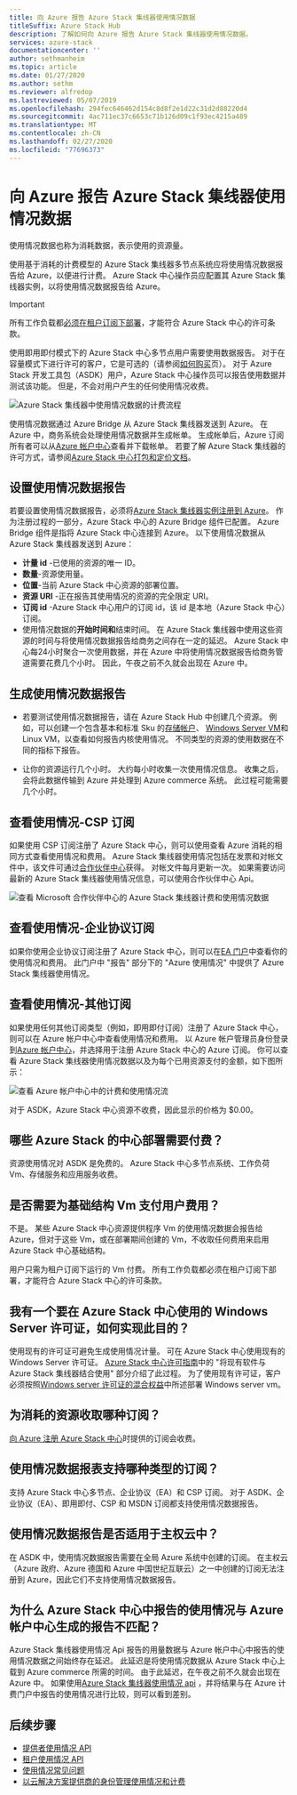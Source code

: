```yaml
---
title: 向 Azure 报告 Azure Stack 集线器使用情况数据
titleSuffix: Azure Stack Hub
description: 了解如何向 Azure 报告 Azure Stack 集线器使用情况数据。
services: azure-stack
documentationcenter: ''
author: sethmanheim
ms.topic: article
ms.date: 01/27/2020
ms.author: sethm
ms.reviewer: alfredop
ms.lastreviewed: 05/07/2019
ms.openlocfilehash: 294fec646462d154c8d8f2e1d22c31d2d88220d4
ms.sourcegitcommit: 4ac711ec37c6653c71b126d09c1f93ec4215a489
ms.translationtype: MT
ms.contentlocale: zh-CN
ms.lasthandoff: 02/27/2020
ms.locfileid: "77696373"
---
```

# <a name="report-azure-stack-hub-usage-data-to-azure"></a>向 Azure 报告 Azure Stack 集线器使用情况数据

使用情况数据也称为消耗数据，表示使用的资源量。

使用基于消耗的计费模型的 Azure Stack 集线器多节点系统应将使用情况数据报告给 Azure，以便进行计费。 Azure Stack 中心操作员应配置其 Azure Stack 集线器实例，以将使用情况数据报告给 Azure。

> [!IMPORTANT]
> 所有工作负载都[必须在租户订阅下部署](#are-users-charged-for-the-infrastructure-vms)，才能符合 Azure Stack 中心的许可条款。

使用即用即付模式下的 Azure Stack 中心多节点用户需要使用数据报告。 对于在容量模式下进行许可的客户，它是可选的（请参阅[如何购买](https://azure.microsoft.com/overview/azure-stack/how-to-buy/)页）。 对于 Azure Stack 开发工具包（ASDK）用户，Azure Stack 中心操作员可以报告使用数据并测试该功能。 但是，不会对用户产生的任何使用情况收费。

![Azure Stack 集线器中使用情况数据的计费流程](media/azure-stack-usage-reporting/billing-flow.png)

使用情况数据通过 Azure Bridge 从 Azure Stack 集线器发送到 Azure。 在 Azure 中，商务系统会处理使用情况数据并生成帐单。 生成帐单后，Azure 订阅所有者可以从[Azure 帐户中心](https://account.windowsazure.com/subscriptions)查看并下载帐单。 若要了解 Azure Stack 集线器的许可方式，请参阅[Azure Stack 中心打包和定价文档](https://go.microsoft.com/fwlink/?LinkId=842847)。

## <a name="set-up-usage-data-reporting"></a>设置使用情况数据报告

若要设置使用情况数据报告，必须将[Azure Stack 集线器实例注册到 Azure](azure-stack-registration.md)。 作为注册过程的一部分，Azure Stack 中心的 Azure Bridge 组件已配置。 Azure Bridge 组件是指将 Azure Stack 中心连接到 Azure。 以下使用情况数据从 Azure Stack 集线器发送到 Azure：

- **计量 id** -已使用的资源的唯一 ID。
- **数量**-资源使用量。
- **位置**-当前 Azure Stack 中心资源的部署位置。
- **资源 URI** -正在报告其使用情况的资源的完全限定 URI。
- **订阅 id** -Azure Stack 中心用户的订阅 id，该 id 是本地（Azure Stack 中心）订阅。
- 使用情况数据的**开始时间和**结束时间。 在 Azure Stack 集线器中使用这些资源的时间与将使用情况数据报告给商务之间存在一定的延迟。 Azure Stack 中心每24小时聚合一次使用数据，并在 Azure 中将使用情况数据报告给商务管道需要花费几个小时。 因此，午夜之前不久就会出现在 Azure 中。

## <a name="generate-usage-data-reporting"></a>生成使用情况数据报告

- 若要测试使用情况数据报告，请在 Azure Stack Hub 中创建几个资源。 例如，可以创建一个包含基本和标准 Sku 的[存储帐户](azure-stack-provision-storage-account.md)、 [Windows Server VM](../user/azure-stack-create-vm-template.md)和 Linux VM，以查看如何报告内核使用情况。 不同类型的资源的使用数据在不同的指标下报告。

- 让你的资源运行几个小时。 大约每小时收集一次使用情况信息。 收集之后，会将此数据传输到 Azure 并处理到 Azure commerce 系统。 此过程可能需要几个小时。

## <a name="view-usage---csp-subscriptions"></a>查看使用情况-CSP 订阅

如果使用 CSP 订阅注册了 Azure Stack 中心，则可以使用查看 Azure 消耗的相同方式查看使用情况和费用。 Azure Stack 集线器使用情况包括在发票和对帐文件中，该文件可通过[合作伙伴中心](https://partnercenter.microsoft.com/partner/home)获得。 对帐文件每月更新一次。 如果需要访问最新的 Azure Stack 集线器使用情况信息，可以使用合作伙伴中心 Api。

![查看 Microsoft 合作伙伴中心的 Azure Stack 集线器计费和使用情况数据](media/azure-stack-usage-reporting/partner-center.png)

## <a name="view-usage---enterprise-agreement-subscriptions"></a>查看使用情况-企业协议订阅

如果你使用企业协议订阅注册了 Azure Stack 中心，则可以在[EA 门户](https://ea.azure.com/)中查看你的使用情况和费用。 此门户中 "报告" 部分下的 "Azure 使用情况" 中提供了 Azure Stack 集线器使用情况。

## <a name="view-usage---other-subscriptions"></a>查看使用情况-其他订阅

如果使用任何其他订阅类型（例如，即用即付订阅）注册了 Azure Stack 中心，则可以在 Azure 帐户中心中查看使用情况和费用。 以 Azure 帐户管理员身份登录到[Azure 帐户中心](https://account.windowsazure.com/subscriptions)，并选择用于注册 Azure Stack 中心的 Azure 订阅。 你可以查看 Azure Stack 集线器使用情况数据以及为每个已用资源支付的金额，如下图所示：

![查看 Azure 帐户中心中的计费和使用情况流](media/azure-stack-usage-reporting/pricing-details.png)

对于 ASDK，Azure Stack 中心资源不收费，因此显示的价格为 $0.00。

## <a name="which-azure-stack-hub-deployments-are-charged"></a>哪些 Azure Stack 的中心部署需要付费？

资源使用情况对 ASDK 是免费的。 Azure Stack 中心多节点系统、工作负荷 Vm、存储服务和应用服务收费。

## <a name="are-users-charged-for-the-infrastructure-vms"></a>是否需要为基础结构 Vm 支付用户费用？

不是。 某些 Azure Stack 中心资源提供程序 Vm 的使用情况数据会报告给 Azure，但对于这些 Vm，或在部署期间创建的 Vm，不收取任何费用来启用 Azure Stack 中心基础结构。  

用户只需为租户订阅下运行的 Vm 付费。 所有工作负载都必须在租户订阅下部署，才能符合 Azure Stack 中心的许可条款。

## <a name="i-have-a-windows-server-license-i-want-to-use-on-azure-stack-hub-how-do-i-do-it"></a>我有一个要在 Azure Stack 中心使用的 Windows Server 许可证，如何实现此目的？

使用现有的许可证可避免生成使用情况计量。 可在 Azure Stack 中心使用现有的 Windows Server 许可证。 [Azure Stack 中心许可指南](https://go.microsoft.com/fwlink/?LinkId=851536)中的 "将现有软件与 Azure Stack 集线器结合使用" 部分介绍了此过程。 为了使用现有许可证，客户必须按照[Windows server 许可证的混合权益](/azure/virtual-machines/windows/hybrid-use-benefit-licensing)中所述部署 Windows server vm。

## <a name="which-subscription-is-charged-for-the-resources-consumed"></a>为消耗的资源收取哪种订阅？

[向 Azure 注册 Azure Stack 中心](azure-stack-registration.md)时提供的订阅会收费。

## <a name="what-types-of-subscriptions-are-supported-for-usage-data-reporting"></a>使用情况数据报表支持哪种类型的订阅？

支持 Azure Stack 中心多节点、企业协议（EA）和 CSP 订阅。 对于 ASDK、企业协议（EA）、即用即付、CSP 和 MSDN 订阅都支持使用情况数据报告。

## <a name="does-usage-data-reporting-work-in-sovereign-clouds"></a>使用情况数据报告是否适用于主权云中？

在 ASDK 中，使用情况数据报告需要在全局 Azure 系统中创建的订阅。 在主权云（Azure 政府、Azure 德国和 Azure 中国世纪互联云）之一中创建的订阅无法注册到 Azure，因此它们不支持使用情况数据报告。

## <a name="why-doesnt-the-usage-reported-in-azure-stack-hub-match-the-report-generated-from-azure-account-center"></a>为什么 Azure Stack 中心中报告的使用情况与 Azure 帐户中心生成的报告不匹配？

Azure Stack 集线器使用情况 Api 报告的用量数据与 Azure 帐户中心中报告的使用情况数据之间始终存在延迟。 此延迟是将使用情况数据从 Azure Stack 中心上载到 Azure commerce 所需的时间。 由于此延迟，在午夜之前不久就会出现在 Azure 中。 如果使用[Azure Stack 集线器使用情况 api](azure-stack-provider-resource-api.md) ，并将结果与在 Azure 计费门户中报告的使用情况进行比较，则可以看到差别。

## <a name="next-steps"></a>后续步骤

- [提供者使用情况 API](azure-stack-provider-resource-api.md)  
- [租户使用情况 API](azure-stack-tenant-resource-usage-api.md)
- [使用情况常见问题](azure-stack-usage-related-faq.md)
- [以云解决方案提供商的身份管理使用情况和计费](azure-stack-add-manage-billing-as-a-csp.md)
